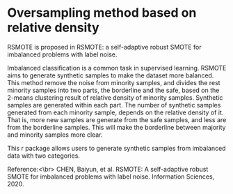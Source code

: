 # Oversampling method based on relative density
RSMOTE is proposed in RSMOTE: a self-adaptive robust SMOTE for imbalanced problems with label noise.

Imbalanced classification is a common task in supervised learning. RSMOTE aims to generate synthetic samples to make the dataset more balanced.
This method remove the noise from minority samples, and divides the rest minority samples into two parts, the borderline and the safe, based on the 2-means clustering result of relative density of minority samples. Synthetic samples are generated within each part. The number of synthetic samples generated from each minority sample, depends on the relative density of it. That is, more new samples are generate from the safe samples, and less are from the borderline samples. This will make the borderline between majority and minority samples more clear.

This r package allows users to generate synthetic samples from imbalanced data with two categories.

Reference:<\br>
CHEN, Baiyun, et al. RSMOTE: A self-adaptive robust SMOTE for imbalanced problems with label noise. Information Sciences, 2020.
